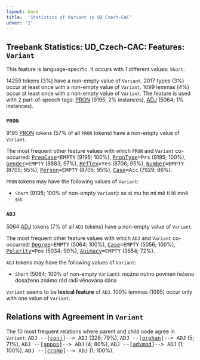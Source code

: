 ```yaml
---
layout: base
title:  'Statistics of Variant in UD_Czech-CAC'
udver: '2'
---
```


## Treebank Statistics: UD_Czech-CAC: Features: `Variant`

This feature is language-specific.
It occurs with 1 different values: `Short`.

14259 tokens (3%) have a non-empty value of `Variant`.
2017 types (3%) occur at least once with a non-empty value of `Variant`.
1099 lemmas (4%) occur at least once with a non-empty value of `Variant`.
The feature is used with 2 part-of-speech tags: [PRON](cs_cac-pos-PRON.html) (9195; 2% instances), [ADJ](cs_cac-pos-ADJ.html) (5064; 1% instances).

### `PRON`

9195 [PRON](cs_cac-pos-PRON.html) tokens (57% of all `PRON` tokens) have a non-empty value of `Variant`.

The most frequent other feature values with which `PRON` and `Variant` co-occurred: <tt><a href="PrepCase.html">PrepCase</a>=EMPTY</tt> (9195; 100%), <tt><a href="PronType.html">PronType</a>=Prs</tt> (9195; 100%), <tt><a href="Gender.html">Gender</a>=EMPTY</tt> (8883; 97%), <tt><a href="Reflex.html">Reflex</a>=Yes</tt> (8706; 95%), <tt><a href="Number.html">Number</a>=EMPTY</tt> (8705; 95%), <tt><a href="Person.html">Person</a>=EMPTY</tt> (8705; 95%), <tt><a href="Case.html">Case</a>=Acc</tt> (7929; 86%).

`PRON` tokens may have the following values of `Variant`:

* `Short` (9195; 100% of non-empty `Variant`): se si mu ho mi mě ti tě mně sis

### `ADJ`

5064 [ADJ](cs_cac-pos-ADJ.html) tokens (7% of all `ADJ` tokens) have a non-empty value of `Variant`.

The most frequent other feature values with which `ADJ` and `Variant` co-occurred: <tt><a href="Degree.html">Degree</a>=EMPTY</tt> (5064; 100%), <tt><a href="Case.html">Case</a>=EMPTY</tt> (5056; 100%), <tt><a href="Polarity.html">Polarity</a>=Pos</tt> (5034; 99%), <tt><a href="Animacy.html">Animacy</a>=EMPTY</tt> (3654; 72%).

`ADJ` tokens may have the following values of `Variant`:

* `Short` (5064; 100% of non-empty `Variant`): možno nutno povinen řečeno dosaženo známo rád rádi věnována dána

`Variant` seems to be **lexical feature** of `ADJ`. 100% lemmas (1095) occur only with one value of `Variant`.

## Relations with Agreement in `Variant`

The 10 most frequent relations where parent and child node agree in `Variant`:
<tt>ADJ --[<a href="../dep/conj.html">conj</a>]--> ADJ</tt> (328; 79%),
<tt>ADJ --[<a href="../dep/orphan.html">orphan</a>]--> ADJ</tt> (5; 71%),
<tt>ADJ --[<a href="../dep/appos.html">appos</a>]--> ADJ</tt> (4; 80%),
<tt>ADJ --[<a href="../dep/advmod.html">advmod</a>]--> ADJ</tt> (1; 100%),
<tt>ADJ --[<a href="../dep/ccomp.html">ccomp</a>]--> ADJ</tt> (1; 100%).

